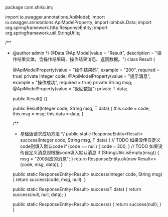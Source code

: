 package com.shiku.im;

import io.swagger.annotations.ApiModel;
import io.swagger.annotations.ApiModelProperty;
import lombok.Data;
import org.springframework.http.ResponseEntity;
import org.springframework.util.StringUtils;

/**
 * @author admin
 */
@Data
@ApiModel(value = "Result", description = "操作结果实体，含操作结果码、操作结果消息、返回数据。")
class Result<T> {

    @ApiModelProperty(value = "操作结果码", example = "200", required = true)
    private Integer code;
    @ApiModelProperty(value = "提示消息", example = "操作成功", required = true)
    private String msg;
    @ApiModelProperty(value = "返回数据")
    private T data;

    public Result() {}

    public Result(Integer code, String msg, T data) {
        this.code = code;
        this.msg = msg;
        this.data = data;
    }

    /**
     * 基础版请求成功方法
     */
    public static <T> ResponseEntity<Result<T>> success(Integer code, String msg, T data) {
        // TODO 如果没传自定义code则填入默认code
        if (code == null) {
            code = 200;
        }
        // TODO 如果没传自定义消息则根据code填入默认消息
        if (StringUtils.isEmpty(msg)) {
            msg = "200对应的消息";
        }
        return ResponseEntity.ok(new Result<>(code, msg, data));
    }

    public static <T> ResponseEntity<Result<T>> success(Integer code, String msg) {
        return success(code, msg, null);
    }

    public static <T> ResponseEntity<Result<T>> success(T data) {
        return success(null, null, data);
    }

    public static <T> ResponseEntity<Result<T>> success() {
        return success(null);
    }
}
